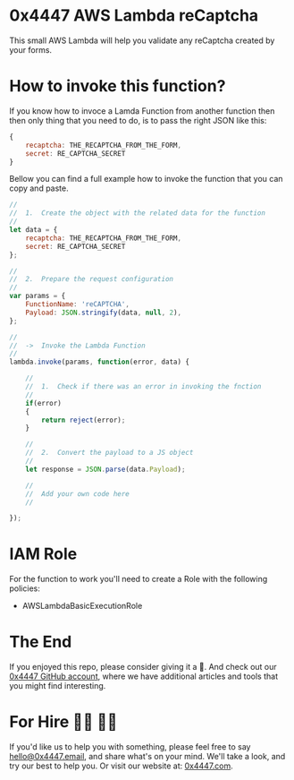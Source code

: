 # 0x4447 AWS Lambda reCaptcha

This small AWS Lambda will help you validate any reCaptcha created by your forms.

# How to invoke this function?

If you know how to invoce a Lamda Function from another function then then only thing that you need to do, is to pass the right JSON like this:

``` JavaScript
{
	recaptcha: THE_RECAPTCHA_FROM_THE_FORM,
	secret: RE_CAPTCHA_SECRET
}
```

Bellow you can find a full example how to invoke the function that you can copy and paste.

``` JavaScript
//
//	1.	Create the object with the related data for the function
//
let data = {
	recaptcha: THE_RECAPTCHA_FROM_THE_FORM,
	secret: RE_CAPTCHA_SECRET
};

//
//	2.	Prepare the request configuration
//
var params = {
	FunctionName: 'reCAPTCHA',
	Payload: JSON.stringify(data, null, 2),
};

//
//	->	Invoke the Lambda Function
//
lambda.invoke(params, function(error, data) {

	//
	//	1.	Check if there was an error in invoking the fnction
	//
	if(error)
	{
		return reject(error);
	}

	//
	//	2.	Convert the payload to a JS object
	//
	let response = JSON.parse(data.Payload);

	//
	//  Add your own code here
	//

});
```

# IAM Role

For the function to work you'll need to create a Role with the following policies:

- AWSLambdaBasicExecutionRole

# The End

If you enjoyed this repo, please consider giving it a 🌟. And check out our [0x4447 GitHub account](https://github.com/0x4447), where we have additional articles and tools that you might find interesting.

# For Hire 👨‍💻 👩‍💻

If you'd like us to help you with something, please feel free to say hello@0x4447.email, and share what's on your mind. We'll take a look, and try our best to help you. Or visit our website at: [0x4447.com](https://0x4447.com).
